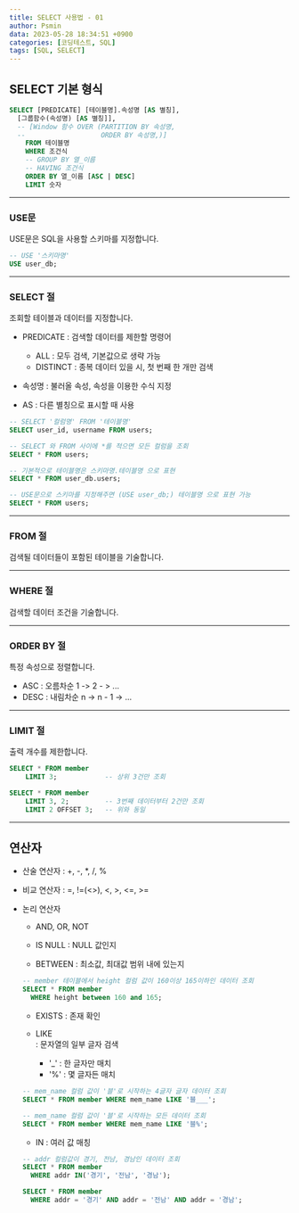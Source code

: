 ```yaml
---
title: SELECT 사용법 - 01
author: Psmin
data: 2023-05-28 18:34:51 +0900
categories: [코딩테스트, SQL]
tags: [SQL, SELECT]
---
```


## SELECT 기본 형식

```sql
SELECT [PREDICATE] [테이블명].속성명 [AS 별칭],
  [그룹함수(속성명) [AS 별칭]],
  -- [Window 함수 OVER (PARTITION BY 속성명,
  --                   ORDER BY 속성명,)]
	FROM 테이블명
	WHERE 조건식
	-- GROUP BY 열_이름
	-- HAVING 조건식
	ORDER BY 열_이름 [ASC | DESC]
	LIMIT 숫자
```

---

### USE문

USE문은 SQL을 사용할 스키마를 지정합니다.

```sql
-- USE '스키마명'
USE user_db;
```

---

### SELECT 절

조회할 테이블과 데이터를 지정합니다.

- PREDICATE : 검색할 데이터를 제한할 명령어

  - ALL : 모두 검색, 기본값으로 생략 가능
  - DISTINCT : 종복 데이터 있을 시, 첫 번째 한 개만 검색

- 속성명 : 불러올 속성, 속성을 이용한 수식 지정

- AS : 다른 별칭으로 표시할 때 사용

```sql
-- SELECT '컬럼명' FROM '테이블명'
SELECT user_id, username FROM users;

-- SELECT 와 FROM 사이에 *를 적으면 모든 컬럼을 조회
SELECT * FROM users;

-- 기본적으로 테이블명은 스키마명.테이블명 으로 표현
SELECT * FROM user_db.users;

-- USE문으로 스키마를 지정해주면 (USE user_db;) 테이블명 으로 표현 가능
SELECT * FROM users;
```

---

### FROM 절

검색될 데이터들이 포함된 테이블을 기술합니다.

---

### WHERE 절

검색할 데이터 조건을 기술합니다.

---

### ORDER BY 절

특정 속성으로 정렬합니다.

- ASC : 오름차순 1 -> 2 - > ...
- DESC : 내림차순 n -> n - 1 -> ...

---

### LIMIT 절

출력 개수를 제한합니다.

```sql
SELECT * FROM member
	LIMIT 3;    		-- 상위 3건만 조회

SELECT * FROM member
	LIMIT 3, 2; 		-- 3번째 데이터부터 2건만 조회
	LIMIT 2 OFFSET 3; 	-- 위와 동일
```

---

## 연산자

- 산술 연산자 : +, -, \*, /, %

- 비교 연산자 : =, !=(<>), <, >, <=, >=

- 논리 연산자

  - AND, OR, NOT

  - IS NULL : NULL 값인지

  - BETWEEN : 최소값, 최대값 범위 내에 있는지

  ```sql
  -- member 테이블에서 height 컬럼 값이 160이상 165이하인 데이터 조회
  SELECT * FROM member
    WHERE height between 160 and 165;
  ```

  - EXISTS : 존재 확인

  - LIKE  
    : 문자열의 일부 글자 검색
    - '\_' : 한 글자만 매치
    - '%' : 몇 글자든 매치

  ```sql
  -- mem_name 컬럼 값이 '블'로 시작하는 4글자 글자 데이터 조회
  SELECT * FROM member WHERE mem_name LIKE '블___';

  -- mem_name 컬럼 값이 '블'로 시작하는 모든 데이터 조회
  SELECT * FROM member WHERE mem_name LIKE '블%';
  ```

  - IN
    : 여러 값 매칭

  ```sql
  -- addr 컬럼값이 경기, 전남, 경남인 데이터 조회
  SELECT * FROM member
  	WHERE addr IN('경기', '전남', '경남');

  SELECT * FROM member
  	WHERE addr = '경기' AND addr = '전남' AND addr = '경남';
  ```

